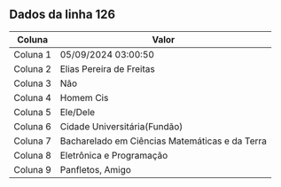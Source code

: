 ## Dados da linha 126

| Coluna | Valor |
|--------|-------|
| Coluna 1 | 05/09/2024 03:00:50 |
| Coluna 2 | Elias Pereira de Freitas |
| Coluna 3 | Não |
| Coluna 4 | Homem Cis |
| Coluna 5 | Ele/Dele |
| Coluna 6 | Cidade Universitária(Fundão) |
| Coluna 7 | Bacharelado em Ciências Matemáticas e da Terra |
| Coluna 8 | Eletrônica e Programação |
| Coluna 9 | Panfletos, Amigo  |
